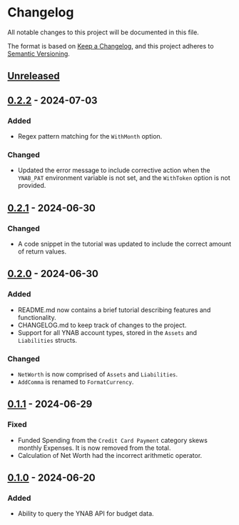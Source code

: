 # Changelog

All notable changes to this project will be documented in this file.

The format is based on [Keep a Changelog](https://keepachangelog.com/en/1.1.0/),
and this project adheres to [Semantic Versioning](https://semver.org/spec/v2.0.0.html).

## [Unreleased]

## [0.2.2] - 2024-07-03

### Added

- Regex pattern matching for the `WithMonth` option.

### Changed

- Updated the error message to include corrective action when the `YNAB_PAT` environment variable is not set, and the `WithToken` option is not provided.

## [0.2.1] - 2024-06-30

### Changed

- A code snippet in the tutorial was updated to include the correct amount of return values.  

## [0.2.0] - 2024-06-30

### Added

- README.md now contains a brief tutorial describing features and functionality.
- CHANGELOG.md to keep track of changes to the project.
- Support for all YNAB account types, stored in the `Assets` and `Liabilities` structs.

### Changed

- `NetWorth` is now comprised of `Assets` and `Liabilities`.
- `AddComma` is renamed to `FormatCurrency`.

## [0.1.1] - 2024-06-29

### Fixed

- Funded Spending from the `Credit Card Payment` category skews monthly Expenses. It is now removed from the total.
- Calculation of Net Worth had the incorrect arithmetic operator.

## [0.1.0] - 2024-06-20

### Added

- Ability to query the YNAB API for budget data.

[unreleased]: https://github.com/cassamajor/budget/compare/v0.2.1...HEAD
[0.2.2]: https://github.com/cassamajor/budget/compare/v0.2.1...v0.2.2
[0.2.1]: https://github.com/cassamajor/budget/compare/v0.2.0...v0.2.1
[0.2.0]: https://github.com/cassamajor/budget/compare/v0.1.1...v0.2.0
[0.1.1]: https://github.com/cassamajor/budget/compare/v0.1.0...v0.1.1
[0.1.0]: https://github.com/cassamajor/budget/releases/tag/v0.1.0